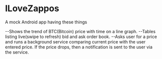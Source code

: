 # ILoveZappos

A mock Android app having these things


--Shows the trend of BTC(Bitcoin) price with time on a line graph.
--Tables listing live(swipe to refresh) bid and ask order book.
--Asks user for a price and runs a background service comparing current price with the
  user entered price. If the price drops, then a notification is sent to the user via the service.
  
